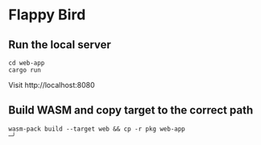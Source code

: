 # Flappy Bird

## Run the local server

```
cd web-app
cargo run
```

Visit http://localhost:8080

## Build WASM and copy target to the correct path

```
wasm-pack build --target web && cp -r pkg web-app                                                                                                                                                                                 ─╯
```

